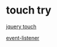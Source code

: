 touch try
=========


[jquery touch]( http://theo-armour.github.io/cookbook/touch-try/jquery-touch/jquery-touch.html )

[event-listener]( http://theo-armour.github.io/cookbook/touch-try/event-listener/event-listener.html )
